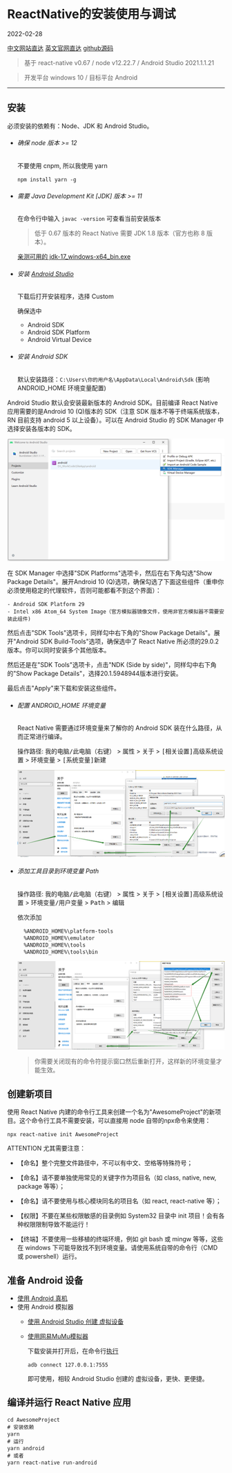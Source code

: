 # ReactNative的安装使用与调试

2022-02-28

[中文网站直达](https://www.react-native.cn/)
[英文官网直达](https://reactnative.dev/)
[github源码](https://github.com/facebook/react-native)

> 基于 react-native v0.67 / node v12.22.7 / Android Studio 2021.1.1.21

> 开发平台 windows 10 / 目标平台 Android

---

## 安装

必须安装的依赖有：Node、JDK 和 Android Studio。

- ###### 确保 node 版本 >= 12

    不要使用 cnpm, 所以我使用 yarn

    ```shell
    npm install yarn -g
    ```

- ###### 需要 Java Development Kit [JDK] 版本 >= 11

    在命令行中输入 `javac -version` 可查看当前安装版本

    > 低于 0.67 版本的 React Native 需要 JDK 1.8 版本（官方也称 8 版本）。

    [亲测可用的 jdk-17_windows-x64_bin.exe](https://www.aliyundrive.com/s/fW6wGPraaoT)

- ###### 安装 [Android Studio](https://developer.android.google.cn/studio/)

    下载后打开安装程序，选择 Custom

    确保选中

    - Android SDK
    - Android SDK Platform
    - Android Virtual Device

-  ###### 安装 Android SDK

    默认安装路径：`C:\Users\你的用户名\AppData\Local\Android\Sdk` (影响 ANDROID_HOME 环境变量配置)

  Android Studio 默认会安装最新版本的 Android SDK。目前编译 React Native 应用需要的是Android 10 (Q)版本的 SDK（注意 SDK 版本不等于终端系统版本，RN 目前支持 android 5 以上设备）。可以在 Android Studio 的 SDK Manager 中选择安装各版本的 SDK。

  ![](../_media/猎魔笔记/ReactNative的安装使用与调试/SDK_Manager.png)

  在 SDK Manager 中选择"SDK Platforms"选项卡，然后在右下角勾选"Show Package Details"。展开Android 10 (Q)选项，确保勾选了下面这些组件（重申你必须使用稳定的代理软件，否则可能都看不到这个界面）：

    - Android SDK Platform 29
    - Intel x86 Atom_64 System Image（官方模拟器镜像文件，使用非官方模拟器不需要安装此组件)

  然后点击"SDK Tools"选项卡，同样勾中右下角的"Show Package Details"。展开"Android SDK Build-Tools"选项，确保选中了 React Native 所必须的29.0.2版本。你可以同时安装多个其他版本。

  然后还是在"SDK Tools"选项卡，点击"NDK (Side by side)"，同样勾中右下角的"Show Package Details"，选择20.1.5948944版本进行安装。

  最后点击"Apply"来下载和安装这些组件。

- ###### 配置 ANDROID_HOME 环境变量
  
  React Native 需要通过环境变量来了解你的 Android SDK 装在什么路径，从而正常进行编译。

  操作路径:  <kbd>我的电脑/此电脑（右键）</kbd> > <kbd>属性</kbd> > <kbd>关于</kbd> > <kbd>[相关设置]高级系统设置</kbd> > <kbd>环境变量</kbd> > <kbd>[系统变量]新建</kbd>

  ![](../_media//猎魔笔记/ReactNative的安装使用与调试/ANDROID_HOME.png)

- ###### 添加工具目录到环境变量 Path

  操作路径:  <kbd>我的电脑/此电脑（右键）</kbd> > <kbd>属性</kbd> > <kbd>关于</kbd> > <kbd>[相关设置]高级系统设置</kbd> > <kbd>环境变量/用户变量</kbd> > <kbd>Path</kbd> > <kbd>编辑</kbd>
  
  依次添加

  ```
    %ANDROID_HOME%\platform-tools
    %ANDROID_HOME%\emulator
    %ANDROID_HOME%\tools
    %ANDROID_HOME%\tools\bin
  ```

  ![](../_media/猎魔笔记/ReactNative的安装使用与调试/ANDROID_HOME_TOOLS.png)

  > 你需要关闭现有的命令符提示窗口然后重新打开，这样新的环境变量才能生效。

## 创建新项目

使用 React Native 内建的命令行工具来创建一个名为"AwesomeProject"的新项目。这个命令行工具不需要安装，可以直接用 node 自带的npx命令来使用：

```
npx react-native init AwesomeProject
```

ATTENTION 尤其需要注意：

- 【命名】整个完整文件路径中，不可以有中文、空格等特殊符号；
- 【命名】请不要单独使用常见的关键字作为项目名（如 class, native, new, package 等等）；
- 【命名】请不要使用与核心模块同名的项目名（如 react, react-native 等）；

- 【权限】不要在某些权限敏感的目录例如 System32 目录中 init 项目！会有各种权限限制导致不能运行！

- 【终端】不要使用一些移植的终端环境，例如 git bash 或 mingw 等等，这些在 windows 下可能导致找不到环境变量。请使用系统自带的命令行（CMD 或 powershell）运行。

## 准备 Android 设备

- [使用 Android 真机](https://www.react-native.cn/docs/running-on-device)
- 使用 Android 模拟器
  - [使用 Android Studio 创建 虚拟设备](https://developer.android.com/studio/run/managing-avds.html)
  - [使用网易MuMu模拟器](https://mumu.163.com/)
    
    下载安装并打开后，在命令行[执行](https://mumu.163.com/2017/12/19/25241_730476.html?mnqjc)
    ```
    adb connect 127.0.0.1:7555
    ```
    即可使用，相较 Android Studio 创建的 虚拟设备，更快、更便捷。

## 编译并运行 React Native 应用

```
cd AwesomeProject
# 安装依赖
yarn
# 运行
yarn android
# 或者
yarn react-native run-android
```